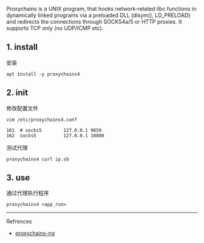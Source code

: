 Proxychains is a UNIX program, that hooks network-related libc functions in dynamically linked programs via a preloaded DLL (dlsym(), LD_PRELOAD) and redirects the connections through SOCKS4a/5 or HTTP proxies. It supports TCP only (no UDP/ICMP etc).

## 1. install

安装

```
apt install -y proxychains4
```

## 2. init

修改配置文件

```
vim /etc/proxychains4.conf
```

```
161  # socks5        127.0.0.1 9050
162  socks5          127.0.0.1 10808
```

测试代理

```
proxychains4 curl ip.sb
```

## 3. use

通过代理执行程序

```
proxychains4 <app_run>
```

---

Refrences

- [proxychains-ng](https://www.kali.org/tools/proxychains-ng/)

